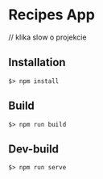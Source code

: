 # Recipes App
// klika slow o projekcie

## Installation
```
$> npm install
```

## Build
```
$> npm run build
```

## Dev-build
```
$> npm run serve
```
